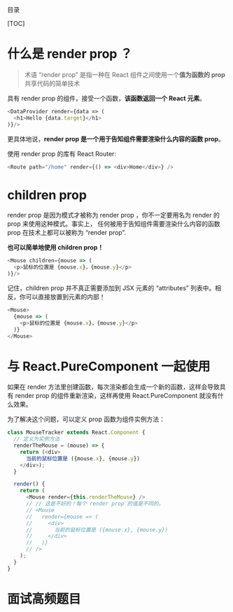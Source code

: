 目录

[TOC]

# 什么是 render prop ？
>术语 “render prop” 是指一种在 React 组件之间使用一个**值为函数的 prop** 共享代码的简单技术

具有 render prop 的组件，接受一个函数，**该函数返回一个 React 元素**。
```js
<DataProvider render={data => (
  <h1>Hello {data.target}</h1>
)}/>
```
更具体地说，**render prop 是一个用于告知组件需要渲染什么内容的函数 prop**。

使用 render prop 的库有 React Router:
```js
<Route path="/home" render={() => <div>Home</div>} />
```

# children prop
render prop 是因为模式才被称为 render prop ，你不一定要用名为 render 的 prop 来使用这种模式。事实上， 任何被用于告知组件需要渲染什么内容的函数 prop 在技术上都可以被称为 “render prop”.

**也可以简单地使用 children prop！**
```js
<Mouse children={mouse => (
  <p>鼠标的位置是 {mouse.x}，{mouse.y}</p>
)}/>
```

记住，children prop 并不真正需要添加到 JSX 元素的 “attributes” 列表中。相反，你可以直接放置到元素的内部！
```js
<Mouse>
  {mouse => (
    <p>鼠标的位置是 {mouse.x}，{mouse.y}</p>
  )}
</Mouse>
```


# 与 React.PureComponent 一起使用
如果在 render 方法里创建函数，每次渲染都会生成一个新的函数，这样会导致具有 render prop 的组件重新渲染，这样再使用 React.PureComponent 就没有什么效果。

为了解决这个问题，可以定义 prop 函数为组件实例方法：

```js
class MouseTracker extends React.Component {
  // 定义为实例方法
  renderTheMouse = (mouse) => {
    return (<div>
      当前的鼠标位置是 ({mouse.x}, {mouse.y})
    </div>);
  }

  render() {
    return (
      <Mouse render={this.renderTheMouse} />
      // // 这是不好的！每个 render prop 的值是不同的。
      // <Mouse
      //   render={mouse => (
      //     <div>
      //       当前的鼠标位置是 ({mouse.x}, {mouse.y})
      //     </div>
      //   )}
      // />
    );
  }
}
```




# 面试高频题目